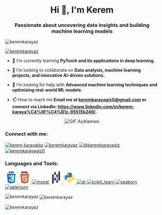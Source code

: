 <h1 align="center">Hi 👋, I'm Kerem</h1>
<h3 align="center">Passionate about uncovering data insights and building machine learning models</h3>

<p align="left"> <img src="https://komarev.com/ghpvc/?username=keremkarayaz&label=Profile%20views&color=0e75b6&style=flat" alt="keremkarayaz" /> </p>

<p align="left"> <a href="https://github.com/ryo-ma/github-profile-trophy"><img src="https://github-profile-trophy.vercel.app/?username=keremkarayaz" alt="keremkarayaz" /></a> </p>

- 🌱 I’m currently learning **PyTorch and its applications in deep learning.**

- 👯 I’m looking to collaborate on **Data analysis, machine learning projects, and innovative AI-driven solutions.**

- 🤝 I’m looking for help with **Advanced machine learning techniques and optimizing real-world ML models.**

- 📫 How to reach me **Email me at keremkarayagiz0@gmail.com or connect via LinkedIn: https://www.linkedin.com/in/kerem-karaya%C4%9F%C4%B1z-95515b249/.**

<div style="text-align: center;">
  <img src="https://media.giphy.com/media/78XCFBGOlS6keY1Bil/giphy.gif?cid=790b76115qg1jufmt7x0zx42e7fuo6hj56e0f1kzcp7spo9f&ep=v1_gifs_search&rid=giphy.gif&ct=g" alt="GIF Açıklaması" />
</div>



<h3 align="left">Connect with me:</h3>
<p align="left">
<a href="https://linkedin.com/in/kerem karayağız" target="blank"><img align="center" src="https://raw.githubusercontent.com/rahuldkjain/github-profile-readme-generator/master/src/images/icons/Social/linked-in-alt.svg" alt="kerem karayağız" height="30" width="40" /></a>
<a href="https://kaggle.com/keremkarayaz" target="blank"><img align="center" src="https://raw.githubusercontent.com/rahuldkjain/github-profile-readme-generator/master/src/images/icons/Social/kaggle.svg" alt="keremkarayaz" height="30" width="40" /></a>
<a href="https://medium.com/@keremkarayagiz" target="blank"><img align="center" src="https://raw.githubusercontent.com/rahuldkjain/github-profile-readme-generator/master/src/images/icons/Social/medium.svg" alt="@keremkarayagiz" height="30" width="40" /></a>
<a href="https://www.leetcode.com/keremkarayagiz0" target="blank"><img align="center" src="https://raw.githubusercontent.com/rahuldkjain/github-profile-readme-generator/master/src/images/icons/Social/leet-code.svg" alt="keremkarayagiz0" height="30" width="40" /></a>
</p>

<h3 align="left">Languages and Tools:</h3>
<p align="left"> <a href="https://www.w3schools.com/css/" target="_blank" rel="noreferrer"> <img src="https://raw.githubusercontent.com/devicons/devicon/master/icons/css3/css3-original-wordmark.svg" alt="css3" width="40" height="40"/> </a> <a href="https://www.w3.org/html/" target="_blank" rel="noreferrer"> <img src="https://raw.githubusercontent.com/devicons/devicon/master/icons/html5/html5-original-wordmark.svg" alt="html5" width="40" height="40"/> </a> <a href="https://www.microsoft.com/en-us/sql-server" target="_blank" rel="noreferrer"> <img src="https://www.svgrepo.com/show/303229/microsoft-sql-server-logo.svg" alt="mssql" width="40" height="40"/> </a> <a href="https://pandas.pydata.org/" target="_blank" rel="noreferrer"> <img src="https://raw.githubusercontent.com/devicons/devicon/2ae2a900d2f041da66e950e4d48052658d850630/icons/pandas/pandas-original.svg" alt="pandas" width="40" height="40"/> </a> <a href="https://www.python.org" target="_blank" rel="noreferrer"> <img src="https://raw.githubusercontent.com/devicons/devicon/master/icons/python/python-original.svg" alt="python" width="40" height="40"/> </a> <a href="https://www.qt.io/" target="_blank" rel="noreferrer"> <img src="https://upload.wikimedia.org/wikipedia/commons/0/0b/Qt_logo_2016.svg" alt="qt" width="40" height="40"/> </a> <a href="https://scikit-learn.org/" target="_blank" rel="noreferrer"> <img src="https://upload.wikimedia.org/wikipedia/commons/0/05/Scikit_learn_logo_small.svg" alt="scikit_learn" width="40" height="40"/> </a> <a href="https://seaborn.pydata.org/" target="_blank" rel="noreferrer"> <img src="https://seaborn.pydata.org/_images/logo-mark-lightbg.svg" alt="seaborn" width="40" height="40"/> </a> <a href="https://www.selenium.dev" target="_blank" rel="noreferrer"> <img src="https://raw.githubusercontent.com/detain/svg-logos/780f25886640cef088af994181646db2f6b1a3f8/svg/selenium-logo.svg" alt="selenium" width="40" height="40"/> </a> </p>

<p><img align="left" src="https://github-readme-stats.vercel.app/api/top-langs?username=keremkarayaz&show_icons=true&locale=en&layout=compact" alt="keremkarayaz" /></p>

<p>&nbsp;<img align="center" src="https://github-readme-stats.vercel.app/api?username=keremkarayaz&show_icons=true&locale=en" alt="keremkarayaz" /></p>


<p><img align="center" src="https://streak-stats.demolab.com/?user=keremkarayaz" alt="keremkarayaz" /></p>
